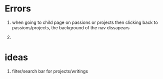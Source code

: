 # Errors
1. when going to child page on passions or projects then clicking back to passions/projects, the background of the nav dissapears

2. 

# ideas
1. filter/search bar for projects/writings
